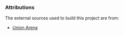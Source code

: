 ### Attributions

The external sources used to build this project are from:

* [Union Arena](https://www.unionarena-tcg.com/na/)